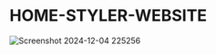 # HOME-STYLER-WEBSITE

![Screenshot 2024-12-04 225256](https://github.com/user-attachments/assets/1ea49bf9-1bf8-4c76-9299-d471bc1260d9)
